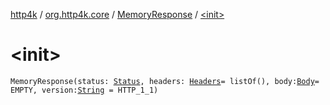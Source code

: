 [http4k](../../index.md) / [org.http4k.core](../index.md) / [MemoryResponse](index.md) / [&lt;init&gt;](./-init-.md)

# &lt;init&gt;

`MemoryResponse(status: `[`Status`](../-status/index.md)`, headers: `[`Headers`](../-headers.md)` = listOf(), body: `[`Body`](../-body/index.md)` = EMPTY, version: `[`String`](https://kotlinlang.org/api/latest/jvm/stdlib/kotlin/-string/index.html)` = HTTP_1_1)`